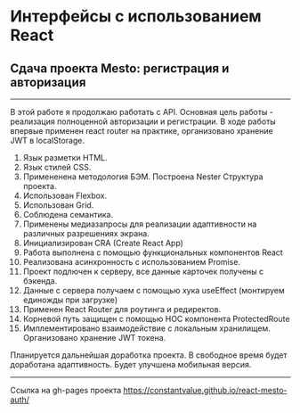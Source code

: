 # Интерфейсы с использованием React
## Сдача проекта Mesto: регистрация и авторизация
___

В этой работе я продолжаю работать с API. Основная цель работы - реализация полноценной авторизации и регистрации.
В ходе работы впервые применен react router на практике, организовано хранение JWT в localStorage.


1. Язык разметки HTML.
2. Язык стилей CSS.
3. Примененена методология БЭМ. Построена Nester Структура проекта.
4. Использован Flexbox.
5. Использован Grid.
6. Соблюдена семантика.
7. Применены медиазапросы для реализации адаптивности на различных разрешениях экрана.
8. Инициализирован CRA (Create React App)
9. Работа выполнена с помощью функциональных компонентов React
10. Реализована асинхронность с использованием Promise.
11. Проект подлючен к серверу, все данные карточек получены с бэкенда.
12. Данные с сервера получаем с помощью хука useEffect (монтируем единожды при загрузке)
13. Применен React Router для роутинга и редиректов.
14. Корневой путь защищен с помощью HOC компонента ProtectedRoute
15. Имплементировано взаимодействие с локальным хранилищем. Организовано хранение JWT токена.


Планируется дальнейшая доработка проекта. В свободное время будет доработана адаптивность. 
Будет улучшена мобильная версия. 
___

Ссылка на gh-pages проекта https://constantvalue.github.io/react-mesto-auth/
